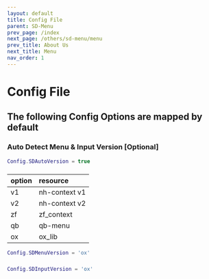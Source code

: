 ```yaml
---
layout: default
title: Config File
parent: SD-Menu
prev_page: /index
next_page: /others/sd-menu/menu
prev_title: About Us
next_title: Menu
nav_order: 1
---
```


# Config File

## The following Config Options are mapped by default

### Auto Detect Menu & Input Version [Optional]
```lua
Config.SDAutoVersion = true
```

###

| option       | resource          |
|:-------------|:------------------|
| v1           | nh-context v1 
| v2           | nh-context v2
| zf           | zf_context
| qb           | qb-menu 
| ox           | ox_lib 

```lua
Config.SDMenuVersion = 'ox'
```

### 
```lua
Config.SDInputVersion = 'ox'
```